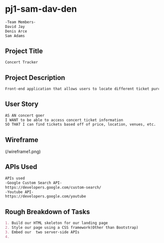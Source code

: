 # pj1-sam-dav-den

```md
-Team Members-
David Jay
Denis Arce
Sam Adams
```

## Project Title
```md
Concert Tracker
```
## Project Description
```md
Front-end application that allows users to locate different ticket purchasing sites using our Google custom search API and provides them with other data and resources using our Youtube API.
```
## User Story
```md
AS AN concert goer
I WANT to be able to access concert ticket information
SO THAT I can find tickets based off of price, location, venues, etc.
```
## Wireframe

(/wireframe1.png)


## APIs Used
```md
APIs used
-Google Custom Search API-
https://developers.google.com/custom-search/
-Youtube API-
https://developers.google.com/youtube

```

## Rough Breakdown of Tasks
```md
1. Build our HTML skeleton for our landing page
2. Style our page using a CSS framework(Other than Bootstrap)
3. Embed our  two server-side APIs
4. 
```